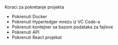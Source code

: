Koraci za pokretanje projekta

- Pokrenuti Docker
- Pokrenuti Hyperledger mrezu iz VC Code-a
- Pokrenuti kontejner sa bazom podataka za fajlove
- Pokrenuti API
- Pokrenuti React projekat